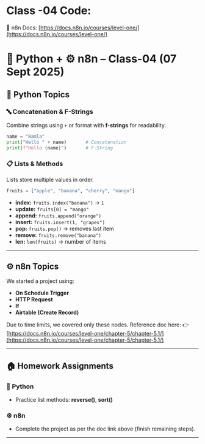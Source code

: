 # Class -04 Code:

🔗 n8n Docs: [https://docs.n8n.io/courses/level-one/](https://docs.n8n.io/courses/level-one/)

# 🐍 Python + ⚙️ n8n – Class-04  (07 Sept 2025)

## 🐍 Python Topics

### 🔤 Concatenation & F-Strings

Combine strings using `+` or format with **f-strings** for readability.

```python
name = "Ramla"
print("Hello " + name)       # Concatenation
print(f"Hello {name}")       # F-String
```

### 📋 Lists & Methods

Lists store multiple values in order.

```python
fruits = ["apple", "banana", "cherry", "mango"]
```

* **index:** `fruits.index("banana")` → `1`
* **update:** `fruits[0] = "mango"`
* **append:** `fruits.append("orange")`
* **insert:** `fruits.insert(1, "grapes")`
* **pop:** `fruits.pop()` → removes last item
* **remove:** `fruits.remove("banana")`
* **len:** `len(fruits)` → number of items

---

## ⚙️ n8n Topics

We started a project using:

* **On Schedule Trigger**
* **HTTP Request**
* **If**
* **Airtable (Create Record)**

Due to time limits, we covered only these nodes. Reference doc here:
👉 [https://docs.n8n.io/courses/level-one/chapter-5/chapter-5.1/](https://docs.n8n.io/courses/level-one/chapter-5/chapter-5.1/)

---

## 🏠 Homework Assignments

### 🐍 Python

* Practice list methods: **reverse()**, **sort()**

### ⚙️ n8n

* Complete the project as per the doc link above (finish remaining steps).

---